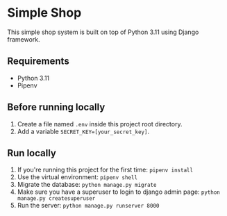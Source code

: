 # Simple Shop
This simple shop system is built on top of Python 3.11 using Django framework.

## Requirements
- Python 3.11
- Pipenv

## Before running locally
1. Create a file named `.env` inside this project root directory.
2. Add a variable `SECRET_KEY=[your_secret_key]`.

## Run locally
1. If you're running this project for the first time: `pipenv install`
2. Use the virtual environment: `pipenv shell`
3. Migrate the database: `python manage.py migrate`
4. Make sure you have a superuser to login to django admin page: `python manage.py createsuperuser`
5. Run the server: `python manage.py runserver 8000`
